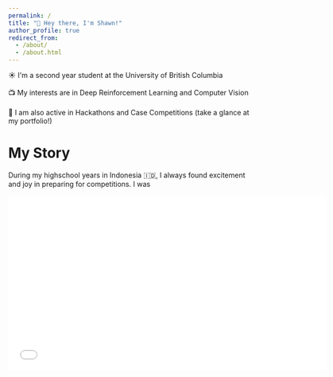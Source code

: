 ```yaml
---
permalink: /
title: "👋 Hey there, I'm Shawn!"
author_profile: true
redirect_from: 
  - /about/
  - /about.html
---
```


☀️ I'm a second year student at the University of British Columbia
<br/>
<br/>
📺 My interests are in Deep Reinforcement Learning and Computer Vision
<br/>
<br/>
📝 I am also active in Hackathons and Case Competitions (take a glance at my portfolio!)
<br/>

My Story 
======
During my highschool years in Indonesia 🇮🇩, I always found excitement and joy in preparing for competitions. I was

<iframe width="640" height="352" src="/files/OSN.mp4" frameborder="0" allowfullscreen></iframe>
